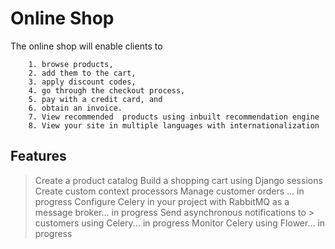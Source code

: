 # Online Shop
The online shop will enable clients to 
```
    1. browse products, 
    2. add them to the cart, 
    3. apply discount codes, 
    4. go through the checkout process, 
    5. pay with a credit card, and 
    6. obtain an invoice. 
    7. View recommended  products using inbuilt recommendation engine
    8. View your site in multiple languages with internationalization  
```
## Features 
 > Create a product catalog
 > Build a shopping cart using Django sessions
 > Create custom context processors
 > Manage customer orders ... in progress
 > Configure Celery in your project with RabbitMQ as a message broker... in progress
 > Send asynchronous notifications to > customers using Celery... in progress
 > Monitor Celery using Flower... in progress